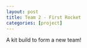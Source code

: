 ```yaml
---
layout: post
title: Team 2 - First Rocket
categories: [project]
---
```


A kit build to form a new team!
